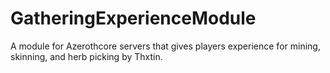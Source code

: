# GatheringExperienceModule
A module for Azerothcore servers that gives players experience for mining, skinning, and herb picking by Thxtin.
